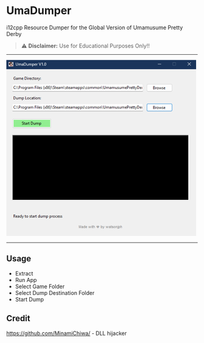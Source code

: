 # UmaDumper
i12cpp Resource Dumper for the Global Version of Umamusume Pretty Derby


> ⚠️ **Disclaimer:** Use for Educational Purposes Only!!
---

<img src="./Resources/demo.png" alt="demo" width="500">

---
## Usage
- Extract
- Run App
- Select Game Folder
- Select Dump Destination Folder
- Start Dump


## Credit
https://github.com/MinamiChiwa/ - DLL hijacker
